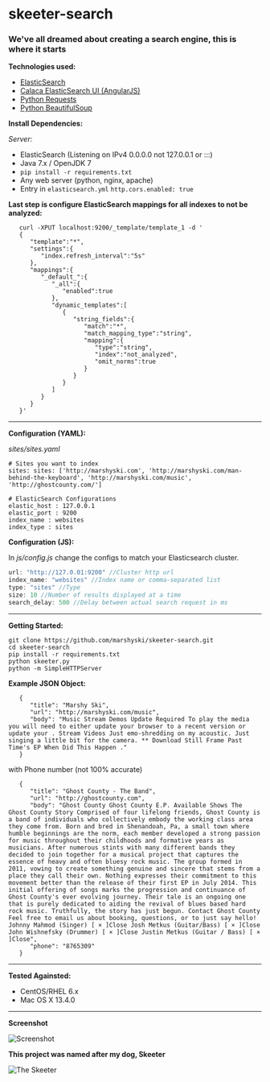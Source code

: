 # skeeter-search

### We've all dreamed about creating a search engine, this is where it starts


**Technologies used:**

 - [ElasticSearch](https://www.elastic.co/)
 - [Calaca ElasticSearch UI (AngularJS)](https://github.com/romansanchez/Calaca)
 - [Python Requests](http://docs.python-requests.org/en/latest/)
 - [Python BeautifulSoup](http://www.crummy.com/software/BeautifulSoup/)


**Install Dependencies:**

*Server:*

 - ElasticSearch (Listening on IPv4 0.0.0.0 not 127.0.0.1 or :::) 
 - Java 7.x / OpenJDK 7
 - `pip install -r requirements.txt` 
 - Any web server (python, nginx, apache)
 - Entry in `elasticsearch.yml` `http.cors.enabled: true`

 **Last step is configure ElasticSearch mappings for all indexes to not be analyzed:**
 
 
       curl -XPUT localhost:9200/_template/template_1 -d '
       {
          "template":"*",
          "settings":{
             "index.refresh_interval":"5s"
          },
          "mappings":{
             "_default_":{
                "_all":{
                   "enabled":true
                },
                "dynamic_templates":[
                   {
                      "string_fields":{
                         "match":"*",
                         "match_mapping_type":"string",
                         "mapping":{
                            "type":"string",
                            "index":"not_analyzed",
                            "omit_norms":true
                         }
                      }
                   }
                ]
             }
          }
       }'

----------

**Configuration (YAML):**

*sites/sites.yaml*

    # Sites you want to index
    sites: sites: ['http://marshyski.com', 'http://marshyski.com/man-behind-the-keyboard', 'http://marshyski.com/music', 'http://ghostcounty.com/']
    
    # ElasticSearch Configurations
    elastic_host : 127.0.0.1
    elastic_port : 9200
    index_name : websites
    index_type : sites
    
**Configuration (JS):**

In *js/config.js* change the configs to match your Elasticsearch cluster. 
```js
url: "http://127.0.01:9200" //Cluster http url
index_name: "websites" //Index name or comma-separated list
type: "sites" //Type
size: 10 //Number of results displayed at a time
search_delay: 500 //Delay between actual search request in ms
```

----------

**Getting Started:**

    git clone https://github.com/marshyski/skeeter-search.git
    cd skeeter-search
    pip install -r requirements.txt
    python skeeter.py
    python -m SimpleHTTPServer

**Example JSON Object:**

       {
          "title": "Marshy Ski",
          "url": "http://marshyski.com/music",
          "body": "Music Stream Demos Update Required To play the media you will need to either update your browser to a recent version or update your . Stream Videos Just emo-shredding on my acoustic. Just singing a little bit for the camera. ** Download Still Frame Past Time's EP When Did This Happen ."
       }

with Phone number (not 100% accurate)

       {
          "title": "Ghost County - The Band",
          "url": "http://ghostcounty.com",
          "body": "Ghost County Ghost County E.P. Available Shows The Ghost County Story Comprised of four lifelong friends, Ghost County is a band of individuals who collectively embody the working class area they come from. Born and bred in Shenandoah, Pa, a small town where humble beginnings are the norm, each member developed a strong passion for music throughout their childhoods and formative years as musicians. After numerous stints with many different bands they decided to join together for a musical project that captures the essence of heavy and often bluesy rock music. The group formed in 2011, vowing to create something genuine and sincere that stems from a place they call their own. Nothing expresses their commitment to this movement better than the release of their first EP in July 2014. This initial offering of songs marks the progression and continuance of Ghost County's ever evolving journey. Their tale is an ongoing one that is purely dedicated to aiding the revival of blues based hard rock music. Truthfully, the story has just begun. Contact Ghost County Feel free to email us about booking, questions, or to just say hello! Johnny Mahmod (Singer) [ × ]Close Josh Metkus (Guitar/Bass) [ × ]Close John Wishnefsky (Drummer) [ × ]Close Justin Metkus (Guitar / Bass) [ × ]Close",
          "phone": "8765309"
       }
  
----------

**Tested Againsted:**

 - CentOS/RHEL 6.x
 - Mac OS X 13.4.0

----------

**Screenshot**

![Screenshot](https://s3.amazonaws.com/timski-pictures/skeeter-screenshot.png)


**This project was named after my dog, Skeeter**

![The Skeeter](https://s3.amazonaws.com/timski-pictures/skeeter.jpg)
